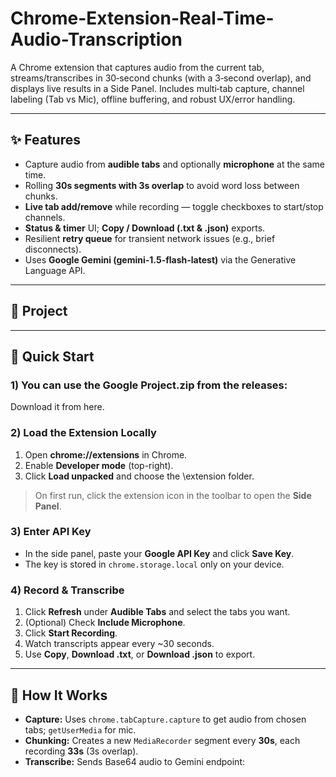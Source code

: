 # Chrome-Extension-Real-Time-Audio-Transcription
A Chrome extension that captures audio from the current tab, streams/transcribes in 30‑second chunks (with a 3‑second overlap), and displays live results in a Side Panel. Includes multi‑tab capture, channel labeling (Tab vs Mic), offline buffering, and robust UX/error handling.

---

## ✨ Features

- Capture audio from **audible tabs** and optionally **microphone** at the same time.
- Rolling **30s segments with 3s overlap** to avoid word loss between chunks.
- **Live tab add/remove** while recording — toggle checkboxes to start/stop channels.
- **Status & timer** UI; **Copy / Download (.txt & .json)** exports.
- Resilient **retry queue** for transient network issues (e.g., brief disconnects).
- Uses **Google Gemini (gemini-1.5-flash-latest)** via the Generative Language API.

---

## 🧱 Project 



---

## 🚀 Quick Start

### 1)  You can use the Google Project.zip from the releases:
Download it from here.

### 2) Load the Extension Locally
1. Open **chrome://extensions** in Chrome.
2. Enable **Developer mode** (top-right).
3. Click **Load unpacked** and choose the \extension folder.

> On first run, click the extension icon in the toolbar to open the **Side Panel**.

### 3) Enter API Key
- In the side panel, paste your **Google API Key** and click **Save Key**.
- The key is stored in `chrome.storage.local` only on your device.

### 4) Record & Transcribe
1. Click **Refresh** under **Audible Tabs** and select the tabs you want.
2. (Optional) Check **Include Microphone**.
3. Click **Start Recording**.
4. Watch transcripts appear every ~30 seconds.
5. Use **Copy**, **Download .txt**, or **Download .json** to export.

---

## 🧩 How It Works

- **Capture:** Uses `chrome.tabCapture.capture` to get audio from chosen tabs; `getUserMedia` for mic.
- **Chunking:** Creates a new `MediaRecorder` segment every **30s**, each recording **33s** (3s overlap).
- **Transcribe:** Sends Base64 audio to Gemini endpoint:
